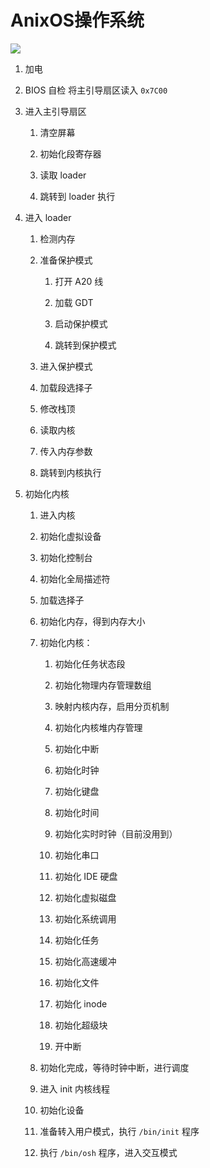 # AnixOS操作系统
![](./note/os.png)

1. 加电

2. BIOS 自检 将主引导扇区读入 `0x7C00`

3. 进入主引导扇区 
   1. 清空屏幕

   2. 初始化段寄存器

   3. 读取 loader

   4. 跳转到 loader 执行

4. 进入 loader

   1. 检测内存
   
   2. 准备保护模式

      1. 打开 A20 线

      2. 加载 GDT
      3. 启动保护模式
      4. 跳转到保护模式
   3. 进入保护模式

   4. 加载段选择子
   5. 修改栈顶
   6. 读取内核
   7. 传入内存参数
   8. 跳转到内核执行

5. 初始化内核

    1. 进入内核 
    
    2. 初始化虚拟设备
    3. 初始化控制台
    4. 初始化全局描述符
    5. 加载选择子
    6. 初始化内存，得到内存大小
    7. 初始化内核：
       1. 初始化任务状态段
    
       2. 初始化物理内存管理数组
       3. 映射内核内存，启用分页机制
       4. 初始化内核堆内存管理
       5. 初始化中断
       6. 初始化时钟
       7. 初始化键盘
       8. 初始化时间
       9. 初始化实时时钟（目前没用到）
       10. 初始化串口
       11. 初始化 IDE 硬盘
       12. 初始化虚拟磁盘
       13. 初始化系统调用
       14. 初始化任务
       15. 初始化高速缓冲
       16. 初始化文件
       17. 初始化 inode
       18. 初始化超级块
       19. 开中断
    8.  初始化完成，等待时钟中断，进行调度
    9.  进入 init 内核线程
    10. 初始化设备
    11. 准备转入用户模式，执行 `/bin/init` 程序
    12. 执行 `/bin/osh` 程序，进入交互模式